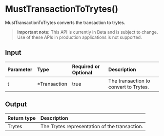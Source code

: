 # MustTransactionToTrytes()
MustTransactionToTrytes converts the transaction to trytes.
> **Important note:** This API is currently in Beta and is subject to change. Use of these APIs in production applications is not supported.


## Input

| Parameter       | Type | Required or Optional | Description |
|:---------------|:--------|:--------| :--------|
| t | *Transaction | true | The transaction to convert to Trytes.  |




## Output

| Return type     | Description |
|:---------------|:--------|
| Trytes | The Trytes representation of the transaction. |



